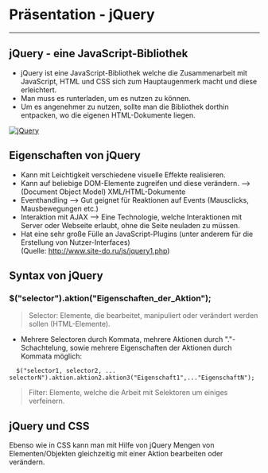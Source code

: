 # Präsentation - jQuery
----------------------------------------------------------------------------

## jQuery - eine JavaScript-Bibliothek

* jQuery ist eine JavaScript-Bibliothek welche die Zusammenarbeit mit JavaScript, HTML und CSS sich zum Hauptaugenmerk macht und diese erleichtert.
* Man muss es runterladen, um es nutzen zu können.
* Um es angenehmer zu nutzen, sollte man die Bibliothek dorthin entpacken, wo die eigenen HTML-Dokumente liegen.

[![jQuery](http://www.google.com.au/images/nav_logo7.png)](http://jquery.com/)

## Eigenschaften von jQuery

* Kann mit Leichtigkeit verschiedene visuelle Effekte realisieren.
* Kann auf beliebige DOM-Elemente zugreifen und diese verändern. --> (Document Object Model) XML/HTML-Dokumente
* Eventhandling --> Gut geignet für Reaktionen auf Events (Mausclicks, Mausbewegungen etc.)
* Interaktion mit AJAX --> Eine Technologie, welche Interaktionen mit Server oder Webseite erlaubt, ohne die Seite neuladen zu müssen.
* Hat eine sehr große Fülle an JavaScript-Plugins (unter anderem für die Erstellung von Nutzer-Interfaces) 
<br /> (Quelle: http://www.site-do.ru/js/jquery1.php)

## Syntax von jQuery

### $("selector").aktion("Eigenschaften_der_Aktion");

>Selector: Elemente, die bearbeitet, manipuliert oder verändert werden sollen (HTML-Elemente).
* Mehrere Selectoren durch Kommata, mehrere Aktionen durch "."-Schachtelung, sowie mehrere Eigenschaften der Aktionen durch Kommata möglich:
```jquery  
  $("selector1, selector2, ... selectorN").aktion.aktion2.aktion3("Eigenschaft1",..."EigenschaftN");
``` 
 >Filter: Elemente, welche die Arbeit mit Selektoren um einiges verfeinern.
 
 
 ## jQuery und CSS
 
 Ebenso wie in CSS kann man mit Hilfe von jQuery Mengen von Elementen/Objekten gleichzeitig mit einer Aktion bearbeiten oder verändern.
 
 
